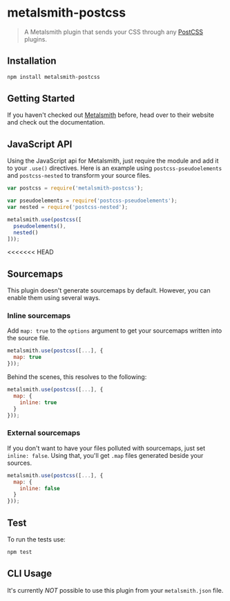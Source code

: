 # metalsmith-postcss

> A Metalsmith plugin that sends your CSS
> through any [PostCSS](https://github.com/postcss/postcss) plugins.

## Installation

```sh
npm install metalsmith-postcss
```

## Getting Started

If you haven't checked out [Metalsmith](http://metalsmith.io/) before,
head over to their website and check out the documentation.

## JavaScript API

Using the JavaScript api for Metalsmith,
just require the module and add it to your
`.use()` directives. Here is an example using
`postcss-pseudoelements` and `postcss-nested` to
transform your source files.

```js
var postcss = require('metalsmith-postcss');

var pseudoelements = require('postcss-pseudoelements');
var nested = require('postcss-nested');

metalsmith.use(postcss([
  pseudoelements(),
  nested()
]));
```

<<<<<<< HEAD
## Sourcemaps

This plugin doesn't generate sourcemaps by default. However, you
can enable them using several ways.

### Inline sourcemaps

Add `map: true` to the `options` argument to get your
sourcemaps written into the source file.

```js
metalsmith.use(postcss([...], {
  map: true
}));
```

Behind the scenes, this resolves to the following:

```js
metalsmith.use(postcss([...], {
  map: {
    inline: true
  }
}));
```

### External sourcemaps

If you don't want to have your files polluted with sourcemaps,
just set `inline: false`. Using that, you'll get `.map` files
generated beside your sources.

```js
metalsmith.use(postcss([...], {
  map: {
    inline: false
  }
}));
```

## Test

To run the tests use:

```sh
npm test
```

## CLI Usage

It's currently *NOT* possible to use this plugin from your
`metalsmith.json` file.
